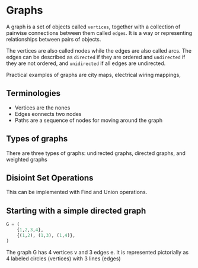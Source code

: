 # Graphs

A graph is a set of objects called `vertices`, together with a collection of pairwise connections between them called `edges`. It is a way or representing relationships between pairs of objects.

The vertices are also called nodes while the edges are also called arcs. The edges can be described as `directed` if they are ordered and `undirected` if they are not ordered, and `unidirected` if all edges are undirected.

Practical examples of graphs are city maps, electrical wiring mappings, 

## Terminologies
- Vertices are the nones
- Edges eonnects two nodes
- Paths are a sequence of nodes for moving around the graph

## Types of graphs
There are three types of graphs: undirected graphs, directed graphs, and weighted graphs

## Disioint Set Operations
This can be implemented with Find and Union operations.

## Starting with a simple directed graph
```python
G = (
    {1,2,3,4},
    {(1,2), (1,3), (1,4)},
)
```
The graph G has 4 vertices v and 3 edges e. It is represented pictorially as 4 labeled circles (vertices) with 3 lines (edges)
